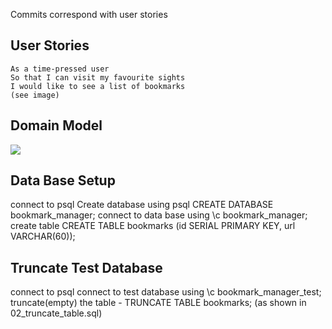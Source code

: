 Commits correspond with user stories

## User Stories

```
As a time-pressed user
So that I can visit my favourite sights
I would like to see a list of bookmarks
(see image)
```

## Domain Model
 <img style="display: block; alt='Domain Model'" src="./image/domain_model.jpg"/>


## Data Base Setup

connect to psql 
Create database using psql CREATE DATABASE bookmark_manager;
connect to data base using \c bookmark_manager;
create table CREATE TABLE bookmarks (id SERIAL PRIMARY KEY, url VARCHAR(60));

## Truncate Test Database
connect to psql
connect to test database using \c bookmark_manager_test;
truncate(empty) the table -  TRUNCATE TABLE bookmarks; (as shown in 02_truncate_table.sql)

